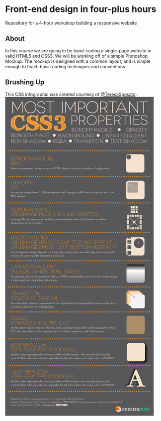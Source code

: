 # Front-end design in four-plus hours
Repository for a 4-hour workshop building a responsive website

## About
In this course we are going to be hand-coding a single-page website in valid HTML5 and CSS3. We will be working off of a simple Photoshop Mockup. 
The mockup is designed with a common layout, and is simple enough to teach basic coding techniques and conventions.

## Brushing Up

This CSS infographic was created courtesy of [@TeresaSposato](https://twitter.com/teresasposato).
![](images/css3-properties.jpg)
